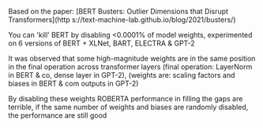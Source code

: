 Based on the paper: [BERT Busters: Outlier Dimensions that Disrupt Transformers](http s://text-machine-lab.github.io/blog/2021/busters/) 

You can 'kill' BERT by disabling <0.0001% of model weights, experimented on 6 versions of BERT + XLNet, BART, ELECTRA & GPT-2

It was observed that some high-magnitude weights are in the same position in the final operation across transformer layers (final operation: LayerNorm in BERT & co, dense layer in GPT-2), (weights are: scaling factors and biases in BERT & com outputs in GPT-2)

By disabling these weights ROBERTA performance in filling the gaps are terrible, if the same number of weights and biases are randomly disabled, the performance are still good
